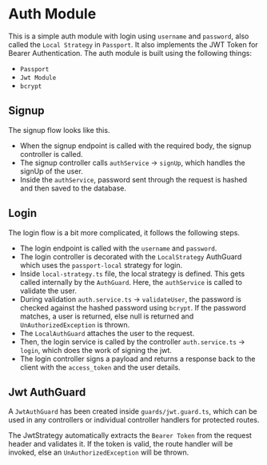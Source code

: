 # Auth Module

This is a simple auth module with login using `username` and `password`, also called the `Local Strategy` in `Passport`. It also implements the JWT Token for Bearer Authentication. The auth module is built using the following things:

- `Passport`
- `Jwt Module`
- `bcrypt`

## Signup

The signup flow looks like this.

- When the signup endpoint is called with the required body, the signup controller is called.
- The signup controller calls `authService` -> `signUp`, which handles the signUp of the user.
- Inside the `authService`, password sent through the request is hashed and then saved to the database.

## Login

The login flow is a bit more complicated, it follows the following steps.

- The login endpoint is called with the `username` and `password`.
- The login controller is decorated with the `LocalStrategy` AuthGuard which uses the `passport-local` strategy for login.
- Inside `local-strategy.ts` file, the local strategy is defined. This gets called internally by the `AuthGuard`. Here, the `authService` is called to validate the user.
- During validation `auth.service.ts` -> `validateUser`, the password is checked against the hashed password using `bcrypt`. If the password matches, a user is returned, else null is returned and `UnAuthorizedException` is thrown.
- The `LocalAuthGuard` attaches the user to the request.
- Then, the login service is called by the controller `auth.service.ts` -> `login`, which does the work of signing the jwt.
- The login controller signs a payload and returns a response back to the client with the `access_token` and the user details.

## Jwt AuthGuard

A `JwtAuthGuard` has been created inside `guards/jwt.guard.ts`, which can be used in any controllers or individual controller handlers for protected routes.

The JwtStrategy automatically extracts the `Bearer Token` from the request header and validates it. If the token is valid, the route handler will be invoked, else an `UnAuthorizedException` will be thrown.

